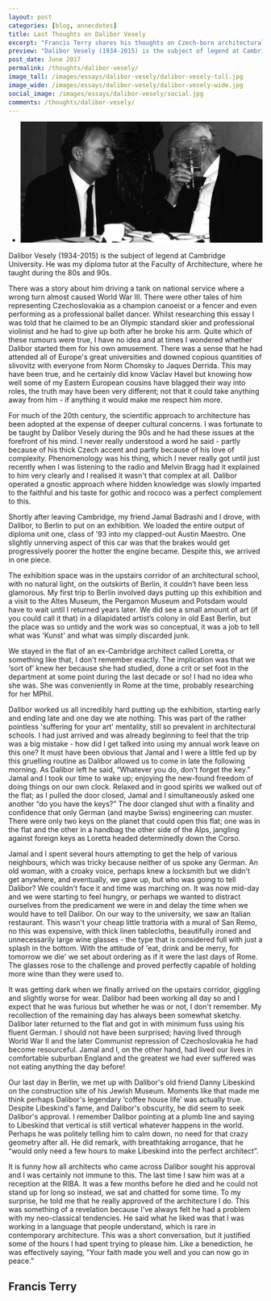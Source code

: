 ```yaml
---
layout: post
categories: [blog, annecdotes]
title: Last Thoughts on Dalibor Vesely
excerpt: "Francis Terry shares his thoughts on Czech-born architectural historian and theorist Dalibor Vesely (1934-2015)."
preview: "Dalibor Vesely (1934-2015) is the subject of legend at Cambridge University.  He was my diploma tutor at the Faculty of Architecture, where he taught during the 80s and 90s."
post_date: June 2017
permalink: /thoughts/dalibor-vesely/
image_tall: /images/essays/dalibor-vesely/dalibor-vesely-tall.jpg
image_wide: /images/essays/dalibor-vesely/dalibor-vesely-wide.jpg
social_image: /images/essays/dalibor-vesely/social.jpg
comments: /thoughts/dalibor-vesely/
---
```


<ul class="list">
	<li class="full">
		<img class="full" src="/images/essays/dalibor-vesely/thumbs/dalibor-vesely.jpg" alt="Dalibor Vesely" />
	</li>
</ul>

<p>
	Dalibor Vesely (1934-2015) is the subject of legend at Cambridge University.  He was my diploma tutor at the Faculty of Architecture, where he taught during the 80s and 90s.
</p><p>
	There was a story about him driving a tank on national service where a wrong turn almost caused World War III.  There were other tales of him representing Czechoslovakia as a champion canoeist or a fencer and even performing as a professional ballet dancer. Whilst researching this essay I was told that he claimed to be an Olympic standard skier and professional violinist and he had to give up both after he broke his arm.  Quite which of these rumours were true, I have no idea and at times I wondered whether Dalibor started them for his own amusement. There was a sense that he had attended all of Europe's great universities and downed copious quantities of slivovitz with everyone from Norm Chomsky to Jaques Derrida. This may have been true, and he certainly did know Václav Havel but knowing how well some of my Eastern European cousins have blagged their way into roles, the truth may have been very different; not that it could take anything away from him - if anything it would make me respect him more.
</p><p>
	For much of the 20th century, the scientific approach to architecture has been adopted at the expense of deeper cultural concerns. I was fortunate to be taught by Dalibor Vesely during the 90s and he had these issues at the forefront of his mind.  I never really understood a word he said - partly because of his thick Czech accent and partly because of his love of complexity. Phenomenology was his thing, which I never really got until just recently when I was listening to the radio and Melvin Bragg had it explained to him very clearly and I realised it wasn't that complex at all. Dalibor operated a gnostic approach where hidden knowledge was slowly imparted to the faithful and his taste for gothic and rococo was a perfect complement to this.
</p><p>
	Shortly after leaving Cambridge, my friend Jamal Badrashi and I drove, with Dalibor, to Berlin to put on an exhibition. We loaded the entire output of diploma unit one, class of '93 into my clapped-out Austin Maestro. One slightly unnerving aspect of this car was that the brakes would get progressively poorer the hotter the engine became.  Despite this, we arrived in one piece.
</p><p>
	The exhibition space was in the upstairs corridor of an architectural school, with no natural light, on the outskirts of Berlin, it couldn’t have been less glamorous. My first trip to Berlin involved days putting up this exhibition and a visit to the Altes Museum, the Pergamon Museum and Potsdam would have to wait until I returned years later. We did see a small amount of art (if you could call it that) in a dilapidated artist’s colony in old East Berlin, but the place was so untidy and the work was so conceptual, it was a job to tell what was 'Kunst' and what was simply discarded junk.
</p><p>
	We stayed in the flat of an ex-Cambridge architect called Loretta, or something like that, I don't remember exactly.  The implication was that we ‘sort of’ knew her because she had studied, done a crit or set foot in the department at some point during the last decade or so! I had no idea who she was. She was conveniently in Rome at the time, probably researching for her MPhil.
</p><p>
	Dalibor worked us all incredibly hard putting up the exhibition, starting early and ending late and one day we ate nothing. This was part of the rather pointless 'suffering for your art' mentality, still so prevalent in architectural schools. I had just arrived and was already beginning to feel that the trip was a big mistake - how did I get talked into using my annual work leave on this one? It must have been obvious that Jamal and I were a little fed up by this gruelling routine as Dalibor allowed us to come in late the following morning. As Dalibor left he said, “Whatever you do, don't forget the key.” Jamal and I took our time to wake up; enjoying the new-found freedom of doing things on our own clock. Relaxed and in good spirits we walked out of the flat; as I pulled the door closed, Jamal and I simultaneously asked one another “do you have the keys?” The door clanged shut with a finality and confidence that only German (and maybe Swiss) engineering can muster. There were only two keys on the planet that could open this flat; one was in the flat and the other in a handbag the other side of the Alps, jangling against foreign keys as Loretta headed determinedly down the Corso.
</p><p>
	Jamal and I spent several hours attempting to get the help of various neighbours, which was tricky because neither of us spoke any German. An old woman, with a croaky voice, perhaps knew a locksmith but we didn't get anywhere, and eventually, we gave up, but who was going to tell Dalibor? We couldn't face it and time was marching on.  It was now mid-day and we were starting to feel hungry, or perhaps we wanted to distract ourselves from the predicament we were in and delay the time when we would have to tell Dalibor. On our way to the university, we saw an Italian restaurant.  This wasn't your cheap little trattoria with a mural of San Remo, no this was expensive, with thick linen tablecloths, beautifully ironed and unnecessarily large wine glasses - the type that is considered full with just a splash in the bottom. With the attitude of 'eat, drink and be merry, for tomorrow we die' we set about ordering as if it were the last days of Rome. The glasses rose to the challenge and proved perfectly capable of holding more wine than they were used to.
</p><p>
	It was getting dark when we finally arrived on the upstairs corridor, giggling and slightly worse for wear. Dalibor had been working all day so and I expect that he was furious but whether he was or not, I don't remember.  My recollection of the remaining day has always been somewhat sketchy. Dalibor later returned to the flat and got in with minimum fuss using his fluent German. I should not have been surprised; having lived through World War II and the later Communist repression of Czechoslovakia he had become resourceful. Jamal and I, on the other hand, had lived our lives in comfortable suburban England and the greatest we had ever suffered was not eating anything the day before!
</p><p>
	Our last day in Berlin, we met up with Dalibor's old friend Danny Libeskind on the construction site of his Jewish Museum. Moments like that made me think perhaps Dalibor's legendary ‘coffee house life’ was actually true. Despite Libeskind's fame, and Dalibor's obscurity, he did seem to seek Dalibor's approval. I remember Dalibor pointing at a plumb line and saying to Libeskind that vertical is still vertical whatever happens in the world.  Perhaps he was politely telling him to calm down, no need for that crazy geometry after all.  He did remark, with breathtaking arrogance, that he “would only need a few hours to make Libeskind into the perfect architect”.
</p><p>
	It is funny how all architects who came across Dalibor sought his approval and I was certainly not immune to this. The last time I saw him was at a reception at the RIBA. It was a few months before he died and he could not stand up for long so instead, we sat and chatted for some time. To my surprise, he told me that he really approved of the architecture I do. This was something of a revelation because I've always felt he had a problem with my neo-classical tendencies. He said what he liked was that I was working in a language that people understand, which is rare in contemporary architecture. This was a short conversation, but it justified some of the hours I had spent trying to please him. Like a benediction, he was effectively saying, "Your faith made you well and you can now go in peace.”
</p>

<h2>
	Francis Terry
</h2>